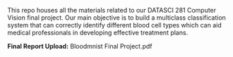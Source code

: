 This repo houses all the materials related to our DATASCI 281 Computer Vision final project. Our main objective is to build a multiclass classification system that can correctly identify different blood cell types which can aid medical professionals in developing effective treatment plans.

**Final Report Upload:** Bloodmnist Final Project.pdf
